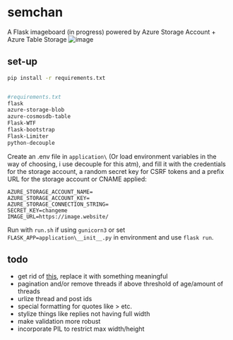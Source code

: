 # semchan

A Flask imageboard (in progress) powered by Azure Storage Account + Azure Table Storage 
![image](https://user-images.githubusercontent.com/3471635/141687976-dbc1fc68-a531-45a8-9e37-e703d9205827.png)

## set-up
```bash
pip install -r requirements.txt


#requirements.txt
flask
azure-storage-blob
azure-cosmosdb-table
Flask-WTF
flask-bootstrap
Flask-Limiter
python-decouple
```

Create an .env file in ```application\``` (Or load environment variables in the way of choosing, i use decouple for this atm), and fill it with the credentials for the storage account, a random secret key for CSRF tokens and a prefix URL for the storage account or CNAME applied:
```
AZURE_STORAGE_ACCOUNT_NAME=
AZURE_STORAGE_ACCOUNT_KEY=
AZURE_STORAGE_CONNECTION_STRING=
SECRET_KEY=changeme
IMAGE_URL=https://image.website/
```

Run with ```run.sh``` if using ```gunicorn3``` or set ```FLASK_APP=application\__init__.py``` in environment and use ```flask run```. 

## todo

- get rid of [this](https://github.com/semyonsh/semchan/blob/c1f19d8587b4d3f99d47b0eb585eb5133cf55959/application/main.py#L91), replace it with something meaningful
- pagination and/or remove threads if above threshold of age/amount of threads
- urlize thread and post ids
- special formatting for quotes like > etc. 
- stylize things like replies not having full width
- make validation more robust
- incorporate PIL to restrict max width/height
